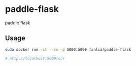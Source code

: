 # paddle-flask
paddle flask

## Usage

```sh
sudo docker run -it --rm -p 5000:5000 fanlia/paddle-flask

# http://localhost:5000/ocr
```
